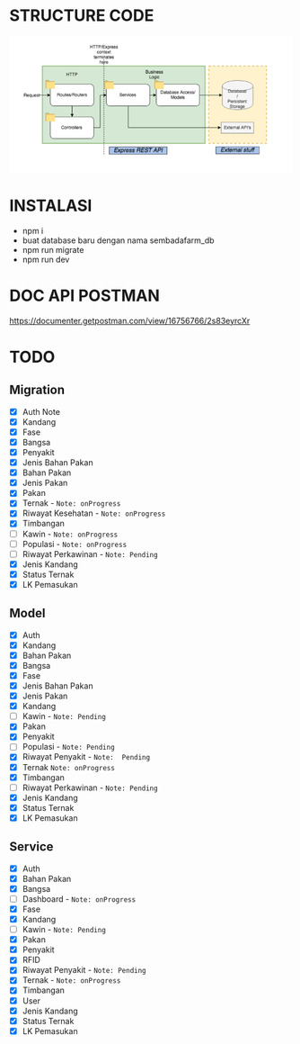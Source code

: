 # STRUCTURE CODE
![](structure-code.png)

##

# INSTALASI

- npm i
- buat database baru dengan nama sembadafarm_db
- npm run migrate
- npm run dev

##

# DOC API POSTMAN

https://documenter.getpostman.com/view/16756766/2s83eyrcXr

# TODO

## Migration

- [x] Auth Note
- [x] Kandang
- [x] Fase
- [x] Bangsa
- [x] Penyakit
- [x] Jenis Bahan Pakan
- [x] Bahan Pakan
- [x] Jenis Pakan
- [x] Pakan
- [x] Ternak - `Note: onProgress`
- [x] Riwayat Kesehatan - `Note: onProgress`
- [x] Timbangan
- [ ] Kawin - `Note: onProgress`
- [ ] Populasi - `Note: onProgress`
- [ ] Riwayat Perkawinan - `Note: Pending`
- [x] Jenis Kandang
- [x] Status Ternak
- [x] LK Pemasukan  

## Model

- [x] Auth
- [x] Kandang
- [x] Bahan Pakan
- [x] Bangsa
- [x] Fase
- [x] Jenis Bahan Pakan
- [x] Jenis Pakan
- [x] Kandang
- [ ] Kawin - `Note: Pending`
- [x] Pakan
- [x] Penyakit
- [ ] Populasi - `Note: Pending`  
- [x] Riwayat Penyakit - `Note:  Pending`
- [x] Ternak `Note: onProgress`
- [x] Timbangan
- [ ] Riwayat Perkawinan - `Note: Pending`
- [x] Jenis Kandang
- [x] Status Ternak
- [x] LK Pemasukan  

## Service
- [x] Auth
- [x] Bahan Pakan
- [x] Bangsa
- [ ] Dashboard - `Note: onProgress`
- [x] Fase
- [x] Kandang
- [ ] Kawin - `Note: Pending`
- [x] Pakan
- [x] Penyakit
- [x] RFID
- [x] Riwayat Penyakit - `Note: Pending`
- [x] Ternak - `Note: onProgress`
- [x] Timbangan
- [x] User
- [x] Jenis Kandang
- [x] Status Ternak
- [x] LK Pemasukan